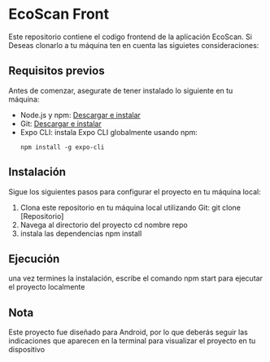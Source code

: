 # EcoScan Front
Este repositorio contiene el codigo frontend de la aplicación EcoScan. Si Deseas clonarlo a tu máquina ten en cuenta las siguietes consideraciones:
## Requisitos previos
Antes de comenzar, asegurate de tener instalado lo siguiente en tu máquina:
- Node.js y npm: [Descargar e instalar](https://nodejs.org/)
- Git: [Descargar e instalar](https://git-smc.com/)
- Expo CLI: instala Expo CLI globalmente usando npm:
  ```
  npm install -g expo-cli
  ```
## Instalación
Sigue los siguientes pasos para configurar el proyecto en tu máquina local:
1. Clona este repositorio en tu máquina local utilizando Git:
git clone [Repositorio]
2. Navega al directorio del proyecto cd nombre repo
3. instala las dependencias npm install

## Ejecución
una vez termines la instalación, escribe el comando npm start para ejecutar el proyecto localmente

## Nota
Este proyecto fue diseñado para Android, por lo que deberás seguir las indicaciones que aparecen en la terminal para visualizar el proyecto en tu dispositivo

